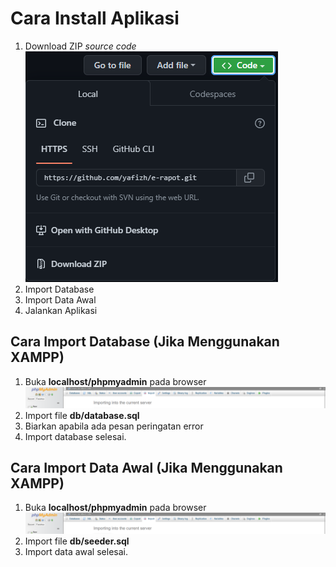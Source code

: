 # Cara Install Aplikasi
1. Download ZIP *source code*<br />
![Cara Download](/assets/img/readme/download.png)
2. Import Database
3. Import Data Awal
4. Jalankan Aplikasi

## Cara Import Database (Jika Menggunakan XAMPP)
1. Buka **localhost/phpmyadmin** pada browser ![Localhost](/assets/img/readme/localhost.png)
2. Import file **db/database.sql**
3. Biarkan apabila ada pesan peringatan error
4. Import database selesai.

## Cara Import Data Awal (Jika Menggunakan XAMPP)
1. Buka **localhost/phpmyadmin** pada browser ![Localhost](/assets/img/readme/localhost.png)
2. Import file **db/seeder.sql**
4. Import data awal selesai.